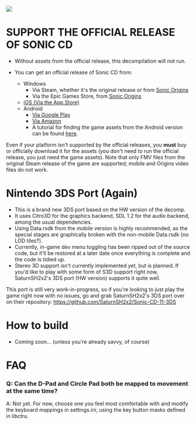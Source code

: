 ![](header.png?raw=true)
# **SUPPORT THE OFFICIAL RELEASE OF SONIC CD**
+ Without assets from the official release, this decompilation will not run.

+ You can get an official release of Sonic CD from:
  * Windows
    * Via Steam, whether it's the original release or from [Sonic Origins](https://store.steampowered.com/app/1794960)
    * Via the Epic Games Store, from [Sonic Origins](https://store.epicgames.com/en-US/p/sonic-origins)
  * [iOS (Via the App Store)](https://apps.apple.com/us/app/sonic-cd-classic/id454316134)
  * Android
    * [Via Google Play](https://play.google.com/store/apps/details?id=com.sega.soniccd.classic)
    * [Via Amazon](https://www.amazon.com/Sega-of-America-Sonic-CD/dp/B008K9UZY4/)
    * A tutorial for finding the game assets from the Android version can be found [here](https://gamebanana.com/tuts/14942).

Even if your platform isn't supported by the official releases, you **must** buy or officially download it for the assets (you don't need to run the official release, you just need the game assets). Note that only FMV files from the original Steam release of the game are supported; mobile and Origins video files do not work.

# Nintendo 3DS Port (Again)
* This is a brand new 3DS port based on the HW version of the decomp.
* It uses Citro3D for the graphics backend, SDL 1.2 for the audio backend, among the usual dependencies.
* Using Data.rsdk from the mobile version is highly recommended, as the special stages are graphically broken with the non-mobile Data.rsdk (no LOD tiles?).
* Currently, in-game dev menu toggling has been ripped out of the source code, but it'll be restored at a later date once everything is complete and the code is tidied up.
* Stereo 3D support isn't currently implemented yet, but is planned. If you'd like to play with some form of S3D support right now, SaturnSH2x2's 3DS port (HW version) supports it quite well.

This port is still very work-in-progress, so if you're looking to just play the game right now with no issues, go and grab SaturnSH2x2's 3DS port over on their repository:
https://github.com/SaturnSH2x2/Sonic-CD-11-3DS

# How to build
* Coming soon... (unless you're already savvy, of course)

# FAQ
### Q: Can the D-Pad and Circle Pad both be mapped to movement at the same time?
A: Not yet. For now, choose one you feel most comfortable with and modify the keyboard mappings in settings.ini, using the key button masks defined in libctru.

